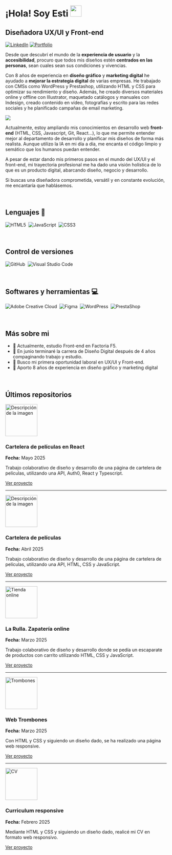 <h1><b>¡Hola! Soy Esti </b><img src="https://media.giphy.com/media/hvRJCLFzcasrR4ia7z/giphy.gif" width="35"></h1>

## Diseñadora UX/UI y Front-end

[![LinkedIn](https://img.shields.io/badge/LinkedIn-0A66C2?style=for-the-badge&logo=linkedin&logoColor=white)](https://www.linkedin.com/in/emartinborja/) 
[![Portfolio](https://img.shields.io/badge/Portfolio-40E0D0?style=for-the-badge&logo=aboutdotme&logoColor=black&color=E0FFFF)](https://www.emartinborja.myportfolio.com/)

Desde que descubrí el mundo de la **experiencia de usuario** y la **accesibilidad**, procuro que todos mis diseños estén **centrados en las personas**, sean cuales sean sus condiciones y vivencias. 

Con 8 años de experiencia en **diseño gráfico** y **marketing digital** he ayudado a **mejorar la estrategia digital** de varias empresas. He trabajado con CMSs como WordPress y Prestashop, utilizando HTML y CSS para optimizar su rendimiento y diseño. Además, he creado diversos materiales online y offline con Illustrator, maquetado catálogos y manuales con Indesign, creado contenido en vídeo, fotografías y escrito para las redes sociales y he planificado campañas de email marketing. 

<img src="https://media1.giphy.com/media/v1.Y2lkPTc5MGI3NjExYTRhYmozN3hua3Vmam40YXpndnhpaGJtM3hraWFjcWZ2a2xwMThmdCZlcD12MV9pbnRlcm5hbF9naWZfYnlfaWQmY3Q9Zw/1GEATImIxEXVR79Dhk/giphy.gif">

Actualmente, estoy ampliando mis conocimientos en desarrollo web **front-end** (HTML, CSS, Javascript, Git, React...), lo que me permite entender mejor al departamento de desarrollo y planificar mis diseños de forma más realista. Aunque utilizo la IA en mi día a día, me encanta el código limpio y semático que los humanos puedan entender.

A pesar de estar dando mis primeros pasos en el mundo del UX/UI y el front-end, mi trayectoria profesional me ha dado una visión holística de lo que es un producto digital, abarcando diseño, negocio y desarrollo.

Si buscas una diseñadora comprometida, versátil y en constante evolución, me encantaría que hablásemos.<br><br><br>

## Lenguajes 📖
![HTML5](https://img.shields.io/badge/html5-%23E34F26.svg?style=for-the-badge&logo=html5&logoColor=white)&nbsp;
![JavaScript](https://img.shields.io/badge/javascript-%23323330.svg?style=for-the-badge&logo=javascript&logoColor=%23F7DF1E)&nbsp;
![CSS3](https://img.shields.io/badge/css3-%231572B6.svg?style=for-the-badge&logo=css3&logoColor=white)&nbsp;<br><br><br>


## Control de versiones
![GitHub](https://img.shields.io/badge/github-%23121011.svg?style=for-the-badge&logo=github&logoColor=white)&nbsp;
![Visual Studio Code](https://img.shields.io/badge/Visual%20Studio%20Code-0078d7.svg?style=for-the-badge&logo=visual-studio-code&logoColor=white)&nbsp;<br><br><br>


## Softwares y herramientas 💻
![Adobe Creative Cloud](https://img.shields.io/badge/Adobe%20Creative%20Cloud-DA1F26?style=for-the-badge&logo=adobecreativecloud&logoColor=white)&nbsp;
![Figma](https://img.shields.io/badge/figma-%2300B4B6.svg?style=for-the-badge&logo=figma&logoColor=white)&nbsp;
![WordPress](https://img.shields.io/badge/WordPress-21759B?style=for-the-badge&logo=wordpress&logoColor=white)&nbsp;
![PrestaShop](https://img.shields.io/badge/PrestaShop-FF6600?style=for-the-badge&logo=prestashop&logoColor=white)&nbsp;<br><br><br>


## Más sobre mi

- 🌱 Actualmente, estudio Front-end en Factoria F5.
- 🔭 En junio terminaré la carrera de Diseño Digital después de 4 años compaginando trabajo y estudio.
- 👯 Busco mi primera oportunidad laboral en UX/UI y Front-end.
- 💬 Aporto 8 años de experiencia en diseño gráfico y marketing digital<br><br><br>

## Últimos repositorios

<div max-width:400px;">
  <img src="https://images.unsplash.com/vector-1746615617247-7f144775373d?q=80&w=1760&auto=format&fit=crop&ixlib=rb-4.1.0&ixid=M3wxMjA3fDB8MHxwaG90by1wYWdlfHx8fGVufDB8fHx8fA%3D%3D" alt="Descripción de la imagen" width="100"/>
  <h3>Cartelera de películas en React</h3>
  <p><strong>Fecha:</strong> Mayo 2025</p>
  <p>Trabajo colaborativo de diseño y desarrollo de una página de cartelera de películas, utilizando una API, Auth0, React y Typescript.</p>
  <a href="https://github.com/esti-martin/Cartelera-react" target="_blank">Ver proyecto</a>
</div>

---

<div max-width:400px;">
  <img src="https://cdn.pixabay.com/photo/2025/02/08/08/17/ai-generated-9391672_960_720.jpg" alt="Descripción de la imagen" width="100"/>
  <h3>Cartelera de películas</h3>
  <p><strong>Fecha:</strong> Abril 2025</p>
  <p>Trabajo colaborativo de diseño y desarrollo de una página de cartelera de películas, utilizando una API, HTML, CSS y JavaScript.</p>
  <a href="https://github.com/esti-martin/front-act06-cartelera" target="_blank">Ver proyecto</a>
</div>

---

<div max-width:400px;">
  <img src="https://cdn.pixabay.com/photo/2022/03/25/01/44/online-shop-7090116_960_720.png" alt="Tienda online" width="100"/>
  <h3>La Rulla. Zapatería online</h3>
  <p><strong>Fecha:</strong> Marzo 2025</p>
  <p>Trabajo colaborativo de diseño y desarrollo donde se pedía un escaparate de productos con carrito utilizando HTML, CSS y JavaScript.</p>
  <a href="https://github.com/esti-martin/front-act05-escaparate" target="_blank">Ver proyecto</a>
</div>

---

<div max-width:400px;">
  <img src="https://cdn.pixabay.com/photo/2019/01/20/22/53/trumpet-3944938_960_720.jpg" alt="Trombones" width="100"/>
  <h3>Web Trombones</h3>
  <p><strong>Fecha:</strong> Marzo 2025</p>
  <p>Con HTML y CSS y siguiendo un diseño dado, se ha realizado una página web responsive.</p>
  <a href="https://github.com/esti-martin/pf5_04_act01_landingpage" target="_blank">Ver proyecto</a>
</div>

---

<div max-width:400px;">
  <img src="https://cdn.pixabay.com/photo/2021/02/02/12/22/cv-5973796_960_720.png" alt="CV" width="100"/>
  <h3>Curriculum responsive</h3>
  <p><strong>Fecha:</strong> Febrero 2025</p>
  <p>Mediante HTML y CSS y siguiendo un diseño dado, realicé mi CV en formato web responsivo.</p>
  <a href="https://github.com/esti-martin/front-act02-cv-responsive-main" target="_blank">Ver proyecto</a>
</div>
